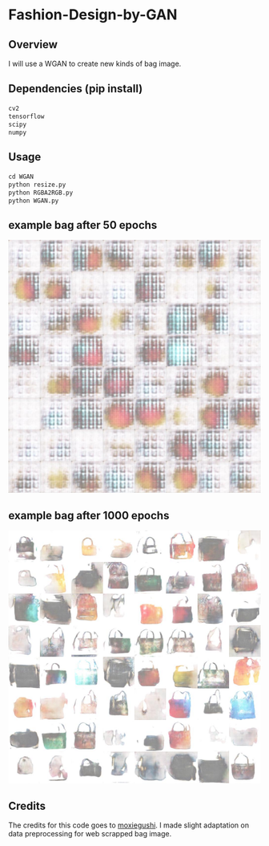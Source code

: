 # Fashion-Design-by-GAN

## Overview
I will use a WGAN to create new kinds of bag image. 

## Dependencies (pip install) 
```
cv2
tensorflow
scipy
numpy
```
## Usage
```
cd WGAN
python resize.py
python RGBA2RGB.py
python WGAN.py
``` 

## example bag after 50 epochs

![image2](epoch50.jpg)

## example bag after 1000 epochs

![image2](epoch1000.jpg)


## Credits

The credits for this code goes to [moxiegushi](https://github.com/moxiegushi/pokeGAN). I made slight adaptation on data preprocessing for web scrapped bag image.
